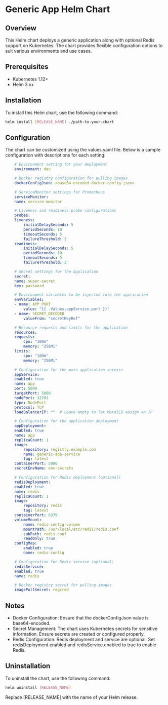 # Generic App Helm Chart

## Overview

This Helm chart deploys a generic application along with optional Redis support on Kubernetes. The chart provides flexible configuration options to suit various environments and use cases.

## Prerequisites

- Kubernetes 1.12+
- Helm 3.x+

## Installation

To install this Helm chart, use the following command:

```bash
helm install [RELEASE_NAME] ./path-to-your-chart
```

## Configuration

The chart can be customized using the values.yaml file. Below is a sample configuration with descriptions for each setting:

```yaml
    # Environment setting for your deployment
    environment: dev

    # Docker registry configuration for pulling images
    dockerConfigJson: <base64-encoded-docker-config-json>

    # ServiceMonitor settings for Prometheus
    serviceMonitor:
    name: service-monitor

    # Liveness and readiness probe configurations
    probes:
    liveness:
        initialDelaySeconds: 5
        periodSeconds: 10
        timeoutSeconds: 5
        failureThreshold: 3
    readiness:
        initialDelaySeconds: 5
        periodSeconds: 10
        timeoutSeconds: 5
        failureThreshold: 3

    # Secret settings for the application
    secret:
    name: super-secret
    key: password

    # Environment variables to be injected into the application
    envVariables:
    - name: APP_PORT
        value: "{{ .Values.appService.port }}"
    - name: SECRET_DECODED
        valueFrom: "secretKeyRef"

    # Resource requests and limits for the application
    resources:
    requests:
        cpu: "100m"
        memory: "256Mi"
    limits:
        cpu: "100m"
        memory: "256Mi"

    # Configuration for the main application service
    appService:
    enabled: true
    name: app
    port: 5000
    targetPort: 5000
    nodePort: 32701
    type: NodePort
    protocol: TCP
    loadBalancerIP: ""  # Leave empty to let MetalLB assign an IP

    # Configuration for the application deployment
    appDeployment:
    enabled: true
    name: app
    replicaCount: 1
    image:
        repository: registry.example.com
        name: generic-app-service
        tag: latest
    containerPort: 5000
    secretEnvName: env-secrets

    # Configuration for Redis deployment (optional)
    redisDeployment:
    enabled: true
    name: redis
    replicaCount: 1
    image:
        repository: redis
        tag: latest
    containerPort: 6379
    volumeMount:
        name: redis-config-volume
        mountPath: /usr/local/etc/redis/redis.conf
        subPath: redis.conf
        readOnly: true
    configMap:
        enabled: true
        name: redis-config

    # Configuration for Redis service (optional)
    redisService:
    enabled: true
    name: redis

    # Docker registry secret for pulling images
    imagePullSecret: regcred
```

## Notes

- Docker Configuration: Ensure that the dockerConfigJson value is base64-encoded.
- Secret Management: The chart uses Kubernetes secrets for sensitive information. Ensure secrets are created or configured properly.
- Redis Configuration: Redis deployment and service are optional. Set redisDeployment.enabled and redisService.enabled to true to enable Redis.

## Uninstallation

To uninstall the chart, use the following command:

```bash
helm uninstall [RELEASE_NAME]
```

Replace [RELEASE_NAME] with the name of your Helm release.